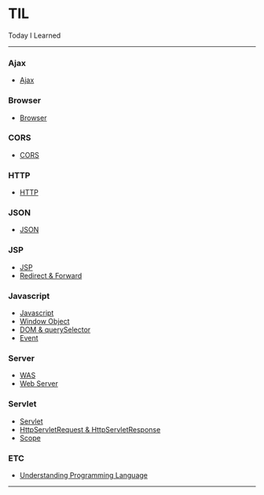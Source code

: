 TIL
===

Today I Learned

---

### Ajax<br>

-	[Ajax](https://github.com/xlffm3/TIL/blob/master/%5BAjax%5D/Ajax.md)

### Browser<br>

-	[Browser](https://github.com/xlffm3/TIL/blob/master/%5BBrowser%5D/Browser.md)

### CORS<br>

-	[CORS](https://github.com/xlffm3/TIL/blob/master/%5BCORS%5D/CORS.md)

### HTTP<br>

-	[HTTP](https://github.com/xlffm3/TIL/blob/master/%5BHTTP%5D/HTTP.md)

### JSON<br>

-	[JSON](https://github.com/xlffm3/TIL/blob/master/%5BJSON%5D/JSON.md)

### JSP<br>

-	[JSP](https://github.com/xlffm3/TIL/blob/master/%5BJSP%5D/JSP.md)
-	[Redirect & Forward](https://github.com/xlffm3/TIL/blob/master/%5BJSP%5D/Redirect%26Forward.md)

### Javascript<br>

-	[Javascript](https://github.com/xlffm3/TIL/blob/master/%5BJavascript%5D/Javascript.md)
-	[Window Object](https://github.com/xlffm3/TIL/blob/master/%5BJavascript%5D/Window_Object.md)
-	[DOM & querySelector](https://github.com/xlffm3/TIL/blob/master/%5BJavascript%5D/DOM%26querySelector.md)
-	[Event](https://github.com/xlffm3/TIL/blob/master/%5BJavascript%5D/Event.md)

### Server<br>

-	[WAS](https://github.com/xlffm3/TIL/blob/master/%5BServer%5D/WAS.md)
-	[Web Server](https://github.com/xlffm3/TIL/blob/master/%5BServer%5D/Web_Server.md)

### Servlet<br>

-	[Servlet](https://github.com/xlffm3/TIL/blob/master/%5BServlet%5D/Servlet.md)
-	[HttpServletRequest & HttpServletResponse](https://github.com/xlffm3/TIL/blob/master/%5BServlet%5D/HttpServletRequest%26HttpServletResponse.md)
-	[Scope](https://github.com/xlffm3/TIL/blob/master/%5BServlet%5D/Scope.md)

### ETC<br>

-	[Understanding Programming Language](https://github.com/xlffm3/TIL/blob/master/%5BETC%5D/Understanding_Programming_Language.md)

---
